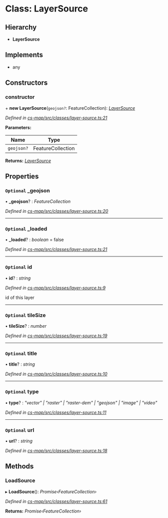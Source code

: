 # Class: LayerSource

## Hierarchy

* **LayerSource**

## Implements

* any

## Constructors

###  constructor

\+ **new LayerSource**(`geojson?`: FeatureCollection): *[LayerSource](_cs_map_src_classes_layer_source_.layersource.md)*

*Defined in [cs-map/src/classes/layer-source.ts:21](https://github.com/RichardHovenkamp/csnext/blob/eefa977/packages/cs-map/src/classes/layer-source.ts#L21)*

**Parameters:**

Name | Type |
------ | ------ |
`geojson?` | FeatureCollection |

**Returns:** *[LayerSource](_cs_map_src_classes_layer_source_.layersource.md)*

## Properties

### `Optional` _geojson

• **_geojson**? : *FeatureCollection*

*Defined in [cs-map/src/classes/layer-source.ts:20](https://github.com/RichardHovenkamp/csnext/blob/eefa977/packages/cs-map/src/classes/layer-source.ts#L20)*

___

### `Optional` _loaded

• **_loaded**? : *boolean* = false

*Defined in [cs-map/src/classes/layer-source.ts:21](https://github.com/RichardHovenkamp/csnext/blob/eefa977/packages/cs-map/src/classes/layer-source.ts#L21)*

___

### `Optional` id

• **id**? : *string*

*Defined in [cs-map/src/classes/layer-source.ts:9](https://github.com/RichardHovenkamp/csnext/blob/eefa977/packages/cs-map/src/classes/layer-source.ts#L9)*

id of this layer

___

### `Optional` tileSize

• **tileSize**? : *number*

*Defined in [cs-map/src/classes/layer-source.ts:19](https://github.com/RichardHovenkamp/csnext/blob/eefa977/packages/cs-map/src/classes/layer-source.ts#L19)*

___

### `Optional` title

• **title**? : *string*

*Defined in [cs-map/src/classes/layer-source.ts:10](https://github.com/RichardHovenkamp/csnext/blob/eefa977/packages/cs-map/src/classes/layer-source.ts#L10)*

___

### `Optional` type

• **type**? : *"vector" | "raster" | "raster-dem" | "geojson" | "image" | "video"*

*Defined in [cs-map/src/classes/layer-source.ts:11](https://github.com/RichardHovenkamp/csnext/blob/eefa977/packages/cs-map/src/classes/layer-source.ts#L11)*

___

### `Optional` url

• **url**? : *string*

*Defined in [cs-map/src/classes/layer-source.ts:18](https://github.com/RichardHovenkamp/csnext/blob/eefa977/packages/cs-map/src/classes/layer-source.ts#L18)*

## Methods

###  LoadSource

▸ **LoadSource**(): *Promise‹FeatureCollection›*

*Defined in [cs-map/src/classes/layer-source.ts:61](https://github.com/RichardHovenkamp/csnext/blob/eefa977/packages/cs-map/src/classes/layer-source.ts#L61)*

**Returns:** *Promise‹FeatureCollection›*
